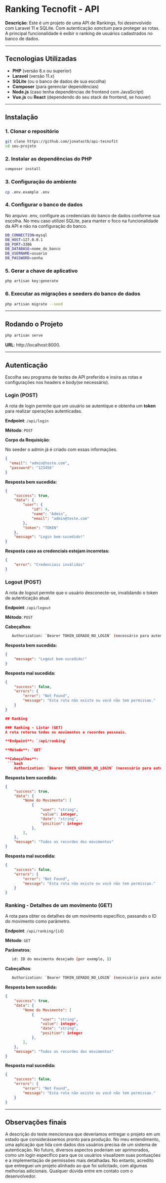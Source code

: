 # Ranking Tecnofit - API

**Descrição**: Este é um projeto de uma API de Rankings, foi desenvolvido com Laravel 11 e SQLite. Com autenticação *sanctum* para proteger as rotas. A principal funcionalidade é exibir o ranking de usuários cadastrados no banco de dados.

---

## Tecnologias Utilizadas

- **PHP** (versão 8.x ou superior)
- **Laravel** (versão 11.x)
- **SQLite** (ou o banco de dados de sua escolha)
- **Composer** (para gerenciar dependências)
- **Node.js** (caso tenha dependências de frontend com JavaScript)
- **Vue.js** ou **React** (dependendo do seu stack de frontend, se houver)

---

## Instalação

### 1. Clonar o repositório

```bash
git clone https://github.com/jonatastb/api-tecnofit
cd seu-projeto
```

### 2. Instalar as dependências do PHP

```bash
composer install
```

### 3. Configuração do ambiente

```bash
cp .env.example .env
```

### 4. Configurar o banco de dados

No arquivo .env, configure as credenciais do banco de dados conforme sua escolha. No meu caso utilizei SQLite, para manter o foco na funcionalidade da API e não na configuração do banco.

```bash
DB_CONNECTION=mysql
DB_HOST=127.0.0.1
DB_PORT=3306
DB_DATABASE=nome_do_banco
DB_USERNAME=usuario
DB_PASSWORD=senha
```
### 5. Gerar a chave de aplicativo

```bash
php artisan key:generate
```
### 6. Executar as migrações e seeders do banco de dados

```bash
php artisan migrate --seed
```

---

## Rodando o Projeto
```bash
php artisan serve 
```
**URL**: http://localhost:8000.

--- 
## Autenticação

Escolha seu programa de testes de API preferido e insira as rotas e configurações nos headers e body(se necessário).

### Login (POST)

A rota de login permite que um usuário se autentique e obtenha um **token** para realizar operações autenticadas.

**Endpoint**: `/api/login`

**Método**: `POST`

**Corpo da Requisição**:

No seeder o admin já é criado com essas informações.

```json
{
  "email": "admin@teste.com", 
  "password": "123456"
}
```

**Resposta bem sucedida:**
```json
{
    "success": true,
    "data": {
        "user": {
            "id": 4,
            "name": "Admin",
            "email": "admin@teste.com"
        },
        "token": "TOKEN"
    },
    "message": "Login bem-sucedido!"
}
```
**Resposta caso as credenciais estejam incorretas:** 
```json
{
    "error": "Credenciais inválidas"
}
```

### Logout (POST)

A rota de logout permite que o usuário desconecte-se, invalidando o token de autenticação atual.

**Endpoint**: `/api/logout`

**Método**: `POST`

**Cabeçalhos**: 
 ```bash
    Authorization: `Bearer TOKEN_GERADO_NO_LOGIN` (necessário para autenticação de logout)
 ```
**Resposta bem sucedida:**
```json
{
    "message": "Logout bem-sucedido!"
}
```
**Resposta mal sucedida:**
```json 
{
    "success": false,
    "errors": {
        "error": "Not Found",
        "message": "Esta rota não existe ou você não tem permissao."
    }
}

## Ranking

### Ranking - Listar (GET)
A rota retorna todos os movimentos e recordes pessoais.

**Endpoint**: `/api/ranking`

**Método**: `GET`

**Cabeçalhos**: 
 ```bash
    Authorization: `Bearer TOKEN_GERADO_NO_LOGIN` (necessário para autenticação) 
 ```
**Resposta bem sucedida:**
```json
{
    "success": true,
    "data": {
        "Nome do Movimento": [
            {
                "user": "string",
                "value": integer,
                "date": "string",
                "position": integer
            },
        ],
    },
    "message": "Todos os recordes dos movimentos"
}
```
**Resposta mal sucedida:**
```json 
{
    "success": false,
    "errors": {
        "error": "Not Found",
        "message": "Esta rota não existe ou você não tem permissao."
    }
}
```

### Ranking - Detalhes de um movimento (GET)
A rota para obter os detalhes de um movimento específico, passando o ID do movimento como parâmetro.

**Endpoint**: `/api/ranking/{id}`

**Método**: `GET`

**Parâmetros**: 
 ```bash
    id: ID do movimento desejado (por exemplo, 1)
 ```
**Cabeçalhos**: 
 ```bash
    Authorization: `Bearer TOKEN_GERADO_NO_LOGIN` (necessário para autenticação) 
 ```
**Resposta bem sucedida:**
```json
{
    "success": true,
    "data": {
        "Nome do Movimento": [
            {
                "user": "string",
                "value": integer,
                "date": "string",
                "position": integer
            },
        ],
    },
    "message": "Todos os recordes dos movimentos"
}
```
**Resposta mal sucedida:**
```json 
{
    "success": false,
    "errors": {
        "error": "Not Found",
        "message": "Esta rota não existe ou você não tem permissao."
    }
}
```

---
## Observações finais

A descrição do teste mencionava que deveríamos entregar o projeto em um estado que considerássemos pronto para produção. No meu entendimento, uma aplicação que lida com dados dos usuários precisa de um sistema de autenticação. No futuro, diversos aspectos poderiam ser aprimorados, como um login específico para que os usuários visualizem suas pontuações e a implementação de permissões mais detalhadas. No entanto, acredito que entreguei um projeto alinhado ao que foi solicitado, com algumas melhorias adicionais. Qualquer dúvida entre em contato com o desenvolvedor.




